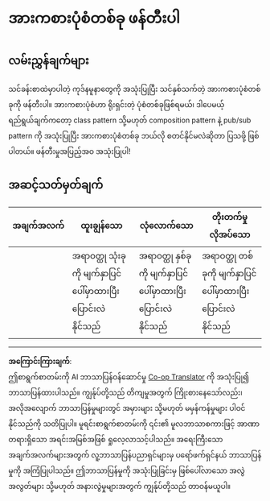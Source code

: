 <!--
CO_OP_TRANSLATOR_METADATA:
{
  "original_hash": "009bdedee9cc82988264be8cb31f9bf4",
  "translation_date": "2025-08-27T22:27:54+00:00",
  "source_file": "6-space-game/1-introduction/assignment.md",
  "language_code": "my"
}
-->
# အားကစားပုံစံတစ်ခု ဖန်တီးပါ

## လမ်းညွှန်ချက်များ

သင်ခန်းစာထဲမှာပါတဲ့ ကုဒ်နမူနာတွေကို အသုံးပြုပြီး သင်နှစ်သက်တဲ့ အားကစားပုံစံတစ်ခုကို ဖန်တီးပါ။ အားကစားပုံစံဟာ ရိုးရှင်းတဲ့ ပုံစံတစ်ခုဖြစ်ရမယ်၊ ဒါပေမယ့် ရည်ရွယ်ချက်ကတော့ class pattern သို့မဟုတ် composition pattern နဲ့ pub/sub pattern ကို အသုံးပြုပြီး အားကစားပုံစံတစ်ခု ဘယ်လို စတင်နိုင်မလဲဆိုတာ ပြသဖို့ ဖြစ်ပါတယ်။ ဖန်တီးမှုအပြည့်အဝ အသုံးပြုပါ!

## အဆင့်သတ်မှတ်ချက်

| အချက်အလက် | ထူးချွန်သော                                             | လုံလောက်သော                                          | တိုးတက်မှုလိုအပ်သော                                |
| ----------- | ------------------------------------------------------- | ----------------------------------------------------- | --------------------------------------------------- |
|             | အရာဝတ္ထု သုံးခုကို မျက်နှာပြင်ပေါ်မှာထားပြီး ပြောင်းလဲနိုင်သည် | အရာဝတ္ထု နှစ်ခုကို မျက်နှာပြင်ပေါ်မှာထားပြီး ပြောင်းလဲနိုင်သည် | အရာဝတ္ထု တစ်ခုကို မျက်နှာပြင်ပေါ်မှာထားပြီး ပြောင်းလဲနိုင်သည် |

---

**အကြောင်းကြားချက်**:  
ဤစာရွက်စာတမ်းကို AI ဘာသာပြန်ဝန်ဆောင်မှု [Co-op Translator](https://github.com/Azure/co-op-translator) ကို အသုံးပြု၍ ဘာသာပြန်ထားပါသည်။ ကျွန်ုပ်တို့သည် တိကျမှုအတွက် ကြိုးစားနေသော်လည်း၊ အလိုအလျောက် ဘာသာပြန်မှုများတွင် အမှားများ သို့မဟုတ် မမှန်ကန်မှုများ ပါဝင်နိုင်သည်ကို သတိပြုပါ။ မူရင်းစာရွက်စာတမ်းကို ၎င်း၏ မူလဘာသာစကားဖြင့် အာဏာတရားရှိသော အရင်းအမြစ်အဖြစ် ရှုလေ့လာသင့်ပါသည်။ အရေးကြီးသော အချက်အလက်များအတွက် လူ့ဘာသာပြန်ပညာရှင်များမှ ပရော်ဖက်ရှင်နယ် ဘာသာပြန်မှုကို အကြံပြုပါသည်။ ဤဘာသာပြန်မှုကို အသုံးပြုခြင်းမှ ဖြစ်ပေါ်လာသော အလွဲအလွတ်များ သို့မဟုတ် အနားလွဲမှုများအတွက် ကျွန်ုပ်တို့သည် တာဝန်မယူပါ။